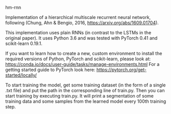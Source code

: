 hm-rnn

Implementation of a hierarchical multiscale recurrent neural network, following (Chung, Ahn & Bengio, 2016, https://arxiv.org/abs/1609.01704).

This implementation uses plain RNNs (in contrast to the LSTMs in the original paper).
It uses Python 3.6 and was tested with PyTorch 0.41 and scikit-learn 0.19.1.

If you want to learn how to create a new, custom environment to install the required versions of 
Python, PyTorch and scikit-learn, please look at: https://conda.io/docs/user-guide/tasks/manage-environments.html
For a getting started guide to PyTorch look here: https://pytorch.org/get-started/locally/

To start training the model, get some training dataset (in the form of a single .txt file) and put the path in the corresponding line of train.py.
Then you can start training by executing train.py. It will print a segmentation of some training data and some samples from the learned model 
every 100th training step.
